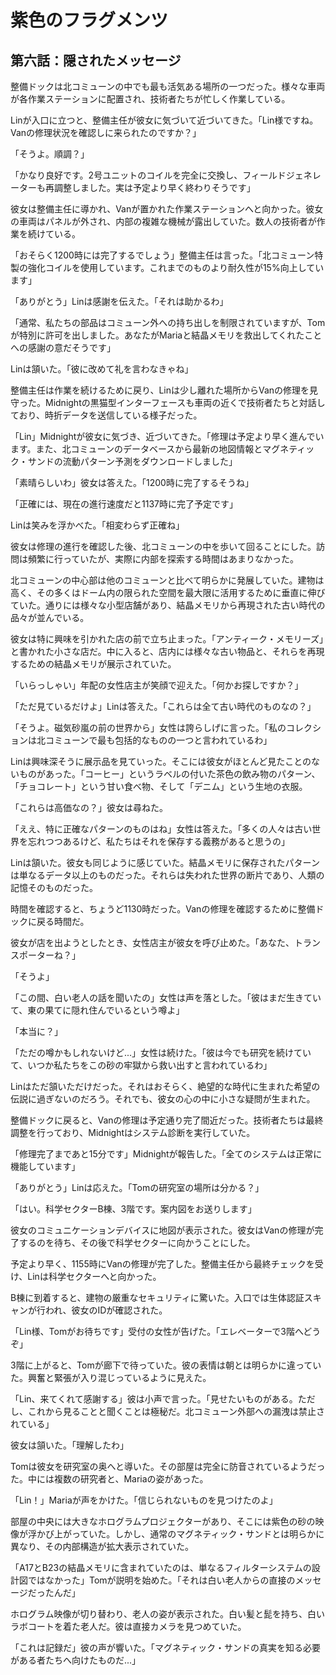 # 紫色のフラグメンツ

## 第六話：隠されたメッセージ

整備ドックは北コミューンの中でも最も活気ある場所の一つだった。様々な車両が各作業ステーションに配置され、技術者たちが忙しく作業している。

Linが入口に立つと、整備主任が彼女に気づいて近づいてきた。「Lin様ですね。Vanの修理状況を確認しに来られたのですか？」

「そうよ。順調？」

「かなり良好です。2号ユニットのコイルを完全に交換し、フィールドジェネレーターも再調整しました。実は予定より早く終わりそうです」

彼女は整備主任に導かれ、Vanが置かれた作業ステーションへと向かった。彼女の車両はパネルが外され、内部の複雑な機械が露出していた。数人の技術者が作業を続けている。

「おそらく1200時には完了するでしょう」整備主任は言った。「北コミューン特製の強化コイルを使用しています。これまでのものより耐久性が15%向上しています」

「ありがとう」Linは感謝を伝えた。「それは助かるわ」

「通常、私たちの部品はコミューン外への持ち出しを制限されていますが、Tomが特別に許可を出しました。あなたがMariaと結晶メモリを救出してくれたことへの感謝の意だそうです」

Linは頷いた。「彼に改めて礼を言わなきゃね」

整備主任は作業を続けるために戻り、Linは少し離れた場所からVanの修理を見守った。Midnightの黒猫型インターフェースも車両の近くで技術者たちと対話しており、時折データを送信している様子だった。

「Lin」Midnightが彼女に気づき、近づいてきた。「修理は予定より早く進んでいます。また、北コミューンのデータベースから最新の地図情報とマグネティック・サンドの流動パターン予測をダウンロードしました」

「素晴らしいわ」彼女は答えた。「1200時に完了するそうね」

「正確には、現在の進行速度だと1137時に完了予定です」

Linは笑みを浮かべた。「相変わらず正確ね」

彼女は修理の進行を確認した後、北コミューンの中を歩いて回ることにした。訪問は頻繁に行っていたが、実際に内部を探索する時間はあまりなかった。

北コミューンの中心部は他のコミューンと比べて明らかに発展していた。建物は高く、その多くはドーム内の限られた空間を最大限に活用するために垂直に伸びていた。通りには様々な小型店舗があり、結晶メモリから再現された古い時代の品々が並んでいる。

彼女は特に興味を引かれた店の前で立ち止まった。「アンティーク・メモリーズ」と書かれた小さな店だ。中に入ると、店内には様々な古い物品と、それらを再現するための結晶メモリが展示されていた。

「いらっしゃい」年配の女性店主が笑顔で迎えた。「何かお探しですか？」

「ただ見ているだけよ」Linは答えた。「これらは全て古い時代のものなの？」

「そうよ。磁気砂嵐の前の世界から」女性は誇らしげに言った。「私のコレクションは北コミューンで最も包括的なものの一つと言われているわ」

Linは興味深そうに展示品を見ていった。そこには彼女がほとんど見たことのないものがあった。「コーヒー」というラベルの付いた茶色の飲み物のパターン、「チョコレート」という甘い食べ物、そして「デニム」という生地の衣服。

「これらは高価なの？」彼女は尋ねた。

「ええ、特に正確なパターンのものはね」女性は答えた。「多くの人々は古い世界を忘れつつあるけど、私たちはそれを保存する義務があると思うの」

Linは頷いた。彼女も同じように感じていた。結晶メモリに保存されたパターンは単なるデータ以上のものだった。それらは失われた世界の断片であり、人類の記憶そのものだった。

時間を確認すると、ちょうど1130時だった。Vanの修理を確認するために整備ドックに戻る時間だ。

彼女が店を出ようとしたとき、女性店主が彼女を呼び止めた。「あなた、トランスポーターね？」

「そうよ」

「この間、白い老人の話を聞いたの」女性は声を落とした。「彼はまだ生きていて、東の果てに隠れ住んでいるという噂よ」

「本当に？」

「ただの噂かもしれないけど...」女性は続けた。「彼は今でも研究を続けていて、いつか私たちをこの砂の牢獄から救い出すと言われているわ」

Linはただ頷いただけだった。それはおそらく、絶望的な時代に生まれた希望の伝説に過ぎないのだろう。それでも、彼女の心の中に小さな疑問が生まれた。

整備ドックに戻ると、Vanの修理は予定通り完了間近だった。技術者たちは最終調整を行っており、Midnightはシステム診断を実行していた。

「修理完了まであと15分です」Midnightが報告した。「全てのシステムは正常に機能しています」

「ありがとう」Linは応えた。「Tomの研究室の場所は分かる？」

「はい。科学セクターB棟、3階です。案内図をお送りします」

彼女のコミュニケーションデバイスに地図が表示された。彼女はVanの修理が完了するのを待ち、その後で科学セクターに向かうことにした。

予定より早く、1155時にVanの修理が完了した。整備主任から最終チェックを受け、Linは科学セクターへと向かった。

B棟に到着すると、建物の厳重なセキュリティに驚いた。入口では生体認証スキャンが行われ、彼女のIDが確認された。

「Lin様、Tomがお待ちです」受付の女性が告げた。「エレベーターで3階へどうぞ」

3階に上がると、Tomが廊下で待っていた。彼の表情は朝とは明らかに違っていた。興奮と緊張が入り混じっているように見えた。

「Lin、来てくれて感謝する」彼は小声で言った。「見せたいものがある。ただし、これから見ることと聞くことは極秘だ。北コミューン外部への漏洩は禁止されている」

彼女は頷いた。「理解したわ」

Tomは彼女を研究室の奥へと導いた。その部屋は完全に防音されているようだった。中には複数の研究者と、Mariaの姿があった。

「Lin！」Mariaが声をかけた。「信じられないものを見つけたのよ」

部屋の中央には大きなホログラムプロジェクターがあり、そこには紫色の砂の映像が浮かび上がっていた。しかし、通常のマグネティック・サンドとは明らかに異なり、その内部構造が拡大表示されていた。

「A17とB23の結晶メモリに含まれていたのは、単なるフィルターシステムの設計図ではなかった」Tomが説明を始めた。「それは白い老人からの直接のメッセージだったんだ」

ホログラム映像が切り替わり、老人の姿が表示された。白い髪と髭を持ち、白いラボコートを着た老人だ。彼は直接カメラを見つめていた。

「これは記録だ」彼の声が響いた。「マグネティック・サンドの真実を知る必要がある者たちへ向けたものだ...」